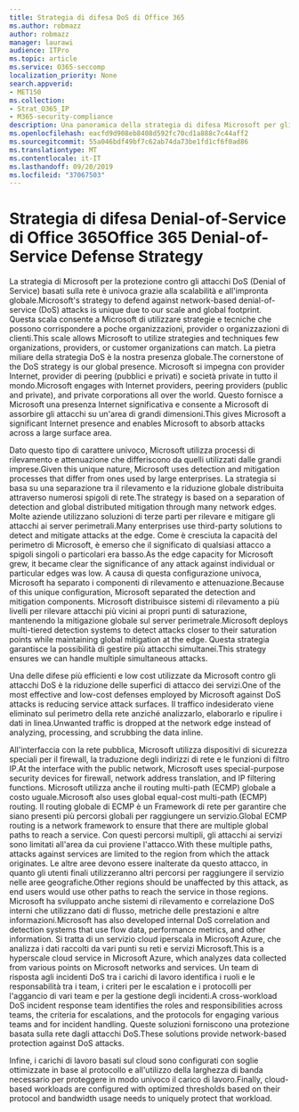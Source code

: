 ```yaml
---
title: Strategia di difesa DoS di Office 365
ms.author: robmazz
author: robmazz
manager: laurawi
audience: ITPro
ms.topic: article
ms.service: O365-seccomp
localization_priority: None
search.appverid:
- MET150
ms.collection:
- Strat_O365_IP
- M365-security-compliance
description: Una panoramica della strategia di difesa Microsoft per gli attacchi DoS (Denial of Service).
ms.openlocfilehash: eacfd9d908eb8408d592fc70cd1a888c7c44aff2
ms.sourcegitcommit: 55a046bdf49bf7c62ab74da73be1fd1cf6f0ad86
ms.translationtype: MT
ms.contentlocale: it-IT
ms.lasthandoff: 09/20/2019
ms.locfileid: "37067503"
---
```

# <a name="office-365-denial-of-service-defense-strategy"></a><span data-ttu-id="c2295-103">Strategia di difesa Denial-of-Service di Office 365</span><span class="sxs-lookup"><span data-stu-id="c2295-103">Office 365 Denial-of-Service Defense Strategy</span></span>

<span data-ttu-id="c2295-104">La strategia di Microsoft per la protezione contro gli attacchi DoS (Denial of Service) basati sulla rete è univoca grazie alla scalabilità e all'impronta globale.</span><span class="sxs-lookup"><span data-stu-id="c2295-104">Microsoft's strategy to defend against network-based denial-of-service (DoS) attacks is unique due to our scale and global footprint.</span></span> <span data-ttu-id="c2295-105">Questa scala consente a Microsoft di utilizzare strategie e tecniche che possono corrispondere a poche organizzazioni, provider o organizzazioni di clienti.</span><span class="sxs-lookup"><span data-stu-id="c2295-105">This scale allows Microsoft to utilize strategies and techniques few organizations, providers, or customer organizations can match.</span></span> <span data-ttu-id="c2295-106">La pietra miliare della strategia DoS è la nostra presenza globale.</span><span class="sxs-lookup"><span data-stu-id="c2295-106">The cornerstone of the DoS strategy is our global presence.</span></span> <span data-ttu-id="c2295-107">Microsoft si impegna con provider Internet, provider di peering (pubblici e privati) e società private in tutto il mondo.</span><span class="sxs-lookup"><span data-stu-id="c2295-107">Microsoft engages with Internet providers, peering providers (public and private), and private corporations all over the world.</span></span> <span data-ttu-id="c2295-108">Questo fornisce a Microsoft una presenza Internet significativa e consente a Microsoft di assorbire gli attacchi su un'area di grandi dimensioni.</span><span class="sxs-lookup"><span data-stu-id="c2295-108">This gives Microsoft a significant Internet presence and enables Microsoft to absorb attacks across a large surface area.</span></span>

<span data-ttu-id="c2295-109">Dato questo tipo di carattere univoco, Microsoft utilizza processi di rilevamento e attenuazione che differiscono da quelli utilizzati dalle grandi imprese.</span><span class="sxs-lookup"><span data-stu-id="c2295-109">Given this unique nature, Microsoft uses detection and mitigation processes that differ from ones used by large enterprises.</span></span> <span data-ttu-id="c2295-110">La strategia si basa su una separazione tra il rilevamento e la riduzione globale distribuita attraverso numerosi spigoli di rete.</span><span class="sxs-lookup"><span data-stu-id="c2295-110">The strategy is based on a separation of detection and global distributed mitigation through many network edges.</span></span> <span data-ttu-id="c2295-111">Molte aziende utilizzano soluzioni di terze parti per rilevare e mitigare gli attacchi ai server perimetrali.</span><span class="sxs-lookup"><span data-stu-id="c2295-111">Many enterprises use third-party solutions to detect and mitigate attacks at the edge.</span></span> <span data-ttu-id="c2295-112">Come è cresciuta la capacità del perimetro di Microsoft, è emerso che il significato di qualsiasi attacco a spigoli singoli o particolari era basso.</span><span class="sxs-lookup"><span data-stu-id="c2295-112">As the edge capacity for Microsoft grew, it became clear the significance of any attack against individual or particular edges was low.</span></span> <span data-ttu-id="c2295-113">A causa di questa configurazione univoca, Microsoft ha separato i componenti di rilevamento e attenuazione.</span><span class="sxs-lookup"><span data-stu-id="c2295-113">Because of this unique configuration, Microsoft separated the detection and mitigation components.</span></span> <span data-ttu-id="c2295-114">Microsoft distribuisce sistemi di rilevamento a più livelli per rilevare attacchi più vicini ai propri punti di saturazione, mantenendo la mitigazione globale sul server perimetrale.</span><span class="sxs-lookup"><span data-stu-id="c2295-114">Microsoft deploys multi-tiered detection systems to detect attacks closer to their saturation points while maintaining global mitigation at the edge.</span></span> <span data-ttu-id="c2295-115">Questa strategia garantisce la possibilità di gestire più attacchi simultanei.</span><span class="sxs-lookup"><span data-stu-id="c2295-115">This strategy ensures we can handle multiple simultaneous attacks.</span></span>

<span data-ttu-id="c2295-116">Una delle difese più efficienti e low cost utilizzate da Microsoft contro gli attacchi DoS è la riduzione delle superfici di attacco dei servizi.</span><span class="sxs-lookup"><span data-stu-id="c2295-116">One of the most effective and low-cost defenses employed by Microsoft against DoS attacks is reducing service attack surfaces.</span></span> <span data-ttu-id="c2295-117">Il traffico indesiderato viene eliminato sul perimetro della rete anziché analizzarlo, elaborarlo e ripulire i dati in linea.</span><span class="sxs-lookup"><span data-stu-id="c2295-117">Unwanted traffic is dropped at the network edge instead of analyzing, processing, and scrubbing the data inline.</span></span>

<span data-ttu-id="c2295-118">All'interfaccia con la rete pubblica, Microsoft utilizza dispositivi di sicurezza speciali per il firewall, la traduzione degli indirizzi di rete e le funzioni di filtro IP.</span><span class="sxs-lookup"><span data-stu-id="c2295-118">At the interface with the public network, Microsoft uses special-purpose security devices for firewall, network address translation, and IP filtering functions.</span></span> <span data-ttu-id="c2295-119">Microsoft utilizza anche il routing multi-path (ECMP) globale a costo uguale.</span><span class="sxs-lookup"><span data-stu-id="c2295-119">Microsoft also uses global equal-cost multi-path (ECMP) routing.</span></span> <span data-ttu-id="c2295-120">Il routing globale di ECMP è un Framework di rete per garantire che siano presenti più percorsi globali per raggiungere un servizio.</span><span class="sxs-lookup"><span data-stu-id="c2295-120">Global ECMP routing is a network framework to ensure that there are multiple global paths to reach a service.</span></span> <span data-ttu-id="c2295-121">Con questi percorsi multipli, gli attacchi ai servizi sono limitati all'area da cui proviene l'attacco.</span><span class="sxs-lookup"><span data-stu-id="c2295-121">With these multiple paths, attacks against services are limited to the region from which the attack originates.</span></span> <span data-ttu-id="c2295-122">Le altre aree devono essere inalterate da questo attacco, in quanto gli utenti finali utilizzeranno altri percorsi per raggiungere il servizio nelle aree geografiche.</span><span class="sxs-lookup"><span data-stu-id="c2295-122">Other regions should be unaffected by this attack, as end users would use other paths to reach the service in those regions.</span></span> <span data-ttu-id="c2295-123">Microsoft ha sviluppato anche sistemi di rilevamento e correlazione DoS interni che utilizzano dati di flusso, metriche delle prestazioni e altre informazioni.</span><span class="sxs-lookup"><span data-stu-id="c2295-123">Microsoft has also developed internal DoS correlation and detection systems that use flow data, performance metrics, and other information.</span></span> <span data-ttu-id="c2295-124">Si tratta di un servizio cloud iperscala in Microsoft Azure, che analizza i dati raccolti da vari punti su reti e servizi Microsoft.</span><span class="sxs-lookup"><span data-stu-id="c2295-124">This is a hyperscale cloud service in Microsoft Azure, which analyzes data collected from various points on Microsoft networks and services.</span></span> <span data-ttu-id="c2295-125">Un team di risposta agli incidenti DoS tra i carichi di lavoro identifica i ruoli e le responsabilità tra i team, i criteri per le escalation e i protocolli per l'aggancio di vari team e per la gestione degli incidenti.</span><span class="sxs-lookup"><span data-stu-id="c2295-125">A cross-workload DoS incident response team identifies the roles and responsibilities across teams, the criteria for escalations, and the protocols for engaging various teams and for incident handling.</span></span> <span data-ttu-id="c2295-126">Queste soluzioni forniscono una protezione basata sulla rete dagli attacchi DoS.</span><span class="sxs-lookup"><span data-stu-id="c2295-126">These solutions provide network-based protection against DoS attacks.</span></span>

<span data-ttu-id="c2295-127">Infine, i carichi di lavoro basati sul cloud sono configurati con soglie ottimizzate in base al protocollo e all'utilizzo della larghezza di banda necessario per proteggere in modo univoco il carico di lavoro.</span><span class="sxs-lookup"><span data-stu-id="c2295-127">Finally, cloud-based workloads are configured with optimized thresholds based on their protocol and bandwidth usage needs to uniquely protect that workload.</span></span>
